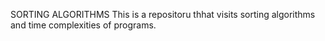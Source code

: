 SORTING ALGORITHMS
This is a repositoru thhat visits sorting algorithms and time complexities of programs.
